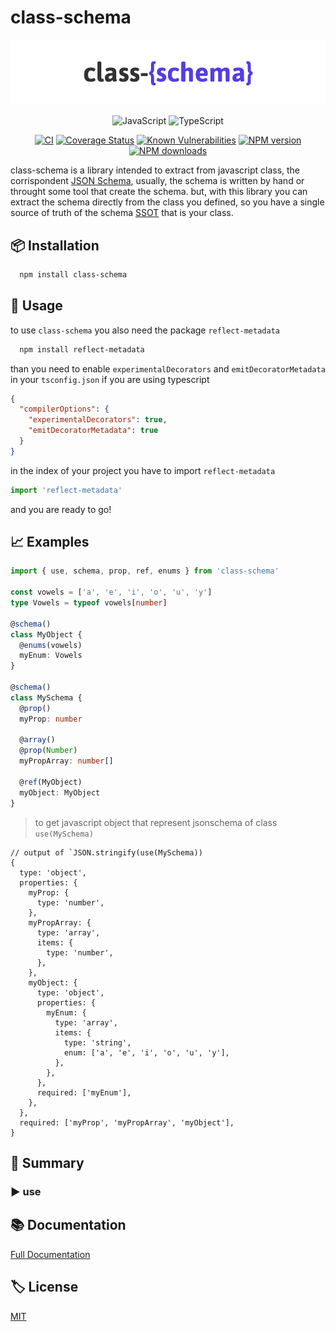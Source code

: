 # class-schema

![Logo](media/images/banner.png)

<div align="center">

![JavaScript](https://img.shields.io/badge/ES6-Supported-yellow.svg?style=for-the-badge&logo=JavaScript) ![TypeScript](https://img.shields.io/badge/TypeScript-Supported-blue.svg?style=for-the-badge&logo=Typescript)

[![CI](https://github.com/GiovanniCardamone/class-schema/actions/workflows/npm-ci.yml/badge.svg)](https://github.com/GiovanniCardamone/class-schema/actions/workflows/npm-ci.yml)
[![Coverage Status](https://coveralls.io/repos/github/GiovanniCardamone/class-schema/badge.svg?branch=main)](https://coveralls.io/github/GiovanniCardamone/class-schema?branch=main)
[![Known Vulnerabilities](https://snyk.io/test/github/GiovanniCardamone/class-schema/badge.svg)](https://snyk.io/test/github/GiovanniCardamone/class-schema)
[![NPM version](https://img.shields.io/npm/v/class-schema.svg?style=plastic)](https://www.npmjs.com/package/class-schema)
[![NPM downloads](https://img.shields.io/npm/dm/class-schema.svg?style=plastic)](https://www.npmjs.com/package/class-schema)

</div>

class-schema is a library intended to extract from javascript class, the corrispondent [JSON Schema](https://json-schema.org/), usually, the schema is written by hand or throught some tool that create the schema.
but, with this library you can extract the schema directly from the class you defined, so you have a single source of truth of the schema [SSOT](https://en.wikipedia.org/wiki/Single_source_of_truth) that is your class.

## :package: Installation

```bash
  npm install class-schema
```

## :rocket: Usage

to use `class-schema` you also need the package `reflect-metadata`

```bash
  npm install reflect-metadata
```

than you need to enable `experimentalDecorators` and `emitDecoratorMetadata` in your `tsconfig.json` if you are using typescript

```json
{
  "compilerOptions": {
    "experimentalDecorators": true,
    "emitDecoratorMetadata": true
  }
}
```

in the index of your project you have to import `reflect-metadata`

```typescript
import 'reflect-metadata'
```

and you are ready to go!

## :chart_with_upwards_trend: Examples

```typescript
import { use, schema, prop, ref, enums } from 'class-schema'

const vowels = ['a', 'e', 'i', 'o', 'u', 'y']
type Vowels = typeof vowels[number]

@schema()
class MyObject {
  @enums(vowels)
  myEnum: Vowels
}

@schema()
class MySchema {
  @prop()
  myProp: number

  @array()
  @prop(Number)
  myPropArray: number[]

  @ref(MyObject)
  myObject: MyObject
}
```

> to get javascript object that represent jsonschema of class `use(MySchema)`

```json5
// output of `JSON.stringify(use(MySchema))
{
  type: 'object',
  properties: {
    myProp: {
      type: 'number',
    },
    myPropArray: {
      type: 'array',
      items: {
        type: 'number',
      },
    },
    myObject: {
      type: 'object',
      properties: {
        myEnum: {
          type: 'array',
          items: {
            type: 'string',
            enum: ['a', 'e', 'i', 'o', 'u', 'y'],
          },
        },
      },
      required: ['myEnum'],
    },
  },
  required: ['myProp', 'myPropArray', 'myObject'],
}
```

## :toolbox: Summary

### :arrow_forward: use

## :books: Documentation

[Full Documentation](https://giovannicardam.one/class-schema)

## :label: License

[MIT](https://github.com/GiovanniCardamone/class-schema/blob/main/LICENSE)
